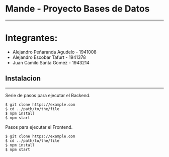 # Mande - Proyecto Bases de Datos
***
# Integrantes: 
  * Alejandro Peñaranda Agudelo - 1941008
  * Alejandro Escobar Tafurt - 1941378
  * Juan Camilo Santa Gomez - 1943214


## Instalacion
***
Serie de pasos para ejecutar el Backend. 
```
$ git clone https://example.com
$ cd ../path/to/the/file
$ npm install
$ npm start
```
Pasos para ejecutar el Frontend.
```
$ git clone https://example.com
$ cd ../path/to/the/file
$ npm install
$ npm start
```
